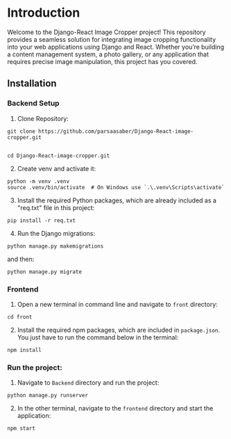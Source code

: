# Introduction
Welcome to the Django-React Image Cropper project! This repository provides a seamless solution for integrating image cropping functionality into your web applications using Django and React. Whether you’re building a content management system, a photo gallery, or any application that requires precise image manipulation, this project has you covered.

## Installation

### Backend Setup

1. Clone Repository: 
```
git clone https://github.com/parsaasaber/Django-React-image-cropper.git


cd Django-React-image-cropper.git
```

2. Create venv and activate it:
```
python -m venv .venv
source .venv/bin/activate  # On Windows use `.\.venv\Scripts\activate`
```

3. Install the required Python packages, which are already included as a "req.txt" file in this project:
```
pip install -r req.txt
```

4. Run the Django migrations:
```
python manage.py makemigrations
```
and then:
```
python manage.py migrate
```

### Frontend

1. Open a new terminal in command line and navigate to `front` directory:
```
cd front
```

2. Install the required npm packages, which are included in `package.json`. You just have to run the command below in the terminal:
```
npm install
```

### Run the project:
1. Navigate to `Backend` directory and run the project:
```
python manage.py runserver
```
2. In the other terminal, navigate to the `frontend` directory and start the application:
```
npm start
```